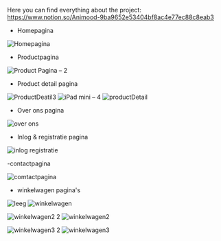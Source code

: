 Here you can find everything about the project: https://www.notion.so/Animood-9ba9652e53404bf8ac4e77ec88c8eab3


- Homepagina 

![Homepagina](https://user-images.githubusercontent.com/57445093/198830206-676c8dc8-ff1f-434d-91d7-88bf6ec9d38a.png)


- Productpagina 

![Product Pagina – 2](https://user-images.githubusercontent.com/57445093/198831357-f38f3aa0-b847-45b7-8d79-d58a921834aa.png)


- Product detail pagina 

![ProductDeatil3](https://user-images.githubusercontent.com/57445093/198831096-e1731ff4-abfc-4da9-8c05-046fcf11cb17.png) ![iPad mini – 4](https://user-images.githubusercontent.com/57445093/198830796-0710fced-98de-4984-9cc8-f6e61168d53a.png) ![productDetail](https://user-images.githubusercontent.com/57445093/198830718-573abe63-b0c0-47cb-b850-e119ef837e17.png)


- Over ons pagina

![over ons](https://user-images.githubusercontent.com/57445093/198830740-66e676f6-583b-4485-ba6c-d8195f41474b.png)


- Inlog & registratie pagina 

![inlog registratie](https://user-images.githubusercontent.com/57445093/198830764-df9768f4-1ce1-4362-8120-cc10b0bbfa09.png)


-contactpagina 

![comtactpagina](https://user-images.githubusercontent.com/57445093/198831205-b5ca9d15-83b0-407b-8258-957078b20185.png)


- winkelwagen pagina's 

![leeg](https://user-images.githubusercontent.com/57445093/198831400-2f47c28e-385b-4383-b526-c0d358cb27a3.png) ![winkelwagen](https://user-images.githubusercontent.com/57445093/198831402-f0b458d4-2ea6-4538-a953-660b81e26f1c.png)

![winkelwagen2 2](https://user-images.githubusercontent.com/57445093/198831419-e9535e92-e956-4c22-9874-6fad43671f10.png) ![winkelwagen2](https://user-images.githubusercontent.com/57445093/198831424-d9258408-b312-4fd6-931d-ae6e88df27cd.png)

![winkelwagen3 2](https://user-images.githubusercontent.com/57445093/198831429-1aeca072-dcc9-42e4-a8b1-7959f1395356.png) ![winkelwagen3](https://user-images.githubusercontent.com/57445093/198831436-43b9ef65-f898-497a-a59b-fdeb3e41de51.png)
